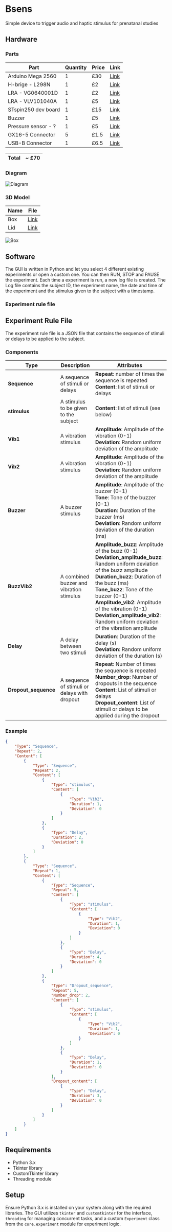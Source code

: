 # Bsens
Simple device to trigger audio and haptic stimulus for prenatanal studies

## Hardware

### Parts


| Part | Quantity | Price | Link |
| ---- | -------- | ----- | ---- |
| Arduino Mega 2560 | 1 | £30 | [Link](https://store.arduino.cc/arduino-mega-2560-rev3) |
| H-brige -  L298N | 1 | £2 | [Link](https://www.amazon.co.uk/Driver-H-Bridge-Stepper-Controller-Arduino/dp/B07YC1GFM3/ref=sr_1_6?crid=TGY74KFTE5R9&keywords=h+bridge&qid=1702907659&sprefix=h+br%2Caps%2C50&sr=8-6) |
| LRA - VG0640001D | 1 | £2 | [Link](https://www.digikey.co.uk/en/products/detail/vybronics-inc/VG0640001D/15220805) |
| LRA - VLV101040A | 1 | £5 | [Link](https://www.digikey.co.uk/en/products/detail/vybronics-inc/VLV101040A/12323590) |
| STspin250 dev board | 1 | £15 | [Link](https://www.mikroe.com/stspin250-click) |
| Buzzer | 1 | £5 | [Link](https://www.amazon.co.uk/dp/B096ZWCG7F?psc=1&ref=ppx_yo2ov_dt_b_product_details) |
| Pressure sensor - ? | 1 | £5 | [Link](https://?) |
| GX16-5 Connector | 5 | £1.5 | [Link](https://www.amazon.co.uk/gp/product/B07WPBXX57/ref=ppx_yo_dt_b_search_asin_title?ie=UTF8&psc=1) |
| USB-B Connector | 1 | £6.5 | [Link](https://www.amazon.co.uk/gp/product/B075FVGH8H/ref=ppx_yo_dt_b_search_asin_title?ie=UTF8&psc=1) |

| Total | ~ £70 |
| ----- | ---- |


### Diagram

![Diagram](docs/schematics.drawio.svg)

### 3D Model

| Name | File |
| ---- | ---- |
| Box | [Link](docs/box.stl) |
| Lid | [Link](docs/lid.stl) |

![Box](docs/render.png)

## Software

The GUI is written in Python and let you select 4 different existing experiments or open a custom one. 
You can then RUN, STOP and PAUSE the experiment. Each time a experiment is run, a new log file is created. 
The Log file contains the subject ID, the experiment name, the date and time of the experiment and the stimulus given to the subject with a timestamp.

### Experiment rule file
## Experiment Rule File

The experiment rule file is a JSON file that contains the sequence of stimuli or delays to be applied to the subject.

### Components

| Type | Description | Attributes |
| ---- | ----------- | ---------- |
| **Sequence** | A sequence of stimuli or delays | **Repeat**: number of times the sequence is repeated <br> **Content**: list of stimuli or delays |
| **stimulus** | A stimulus to be given to the subject | **Content**: list of stimuli (see below) |
| **Vib1** | A vibration stimulus | **Amplitude**: Amplitude of the vibration (0-1) <br> **Deviation**: Random uniform deviation of the amplitude |
| **Vib2** | A vibration stimulus | **Amplitude**: Amplitude of the vibration (0-1) <br> **Deviation**: Random uniform deviation of the amplitude |
| **Buzzer** | A buzzer stimulus | **Amplitude**: Amplitude of the buzzer (0-1) <br> **Tone**: Tone of the buzzer (0-1) <br> **Duration**: Duration of the buzzer (ms) <br> **Deviation**: Random uniform deviation of the duration (ms) |
| **BuzzVib2** | A combined buzzer and vibration stimulus | **Amplitude_buzz**: Amplitude of the buzz (0-1) <br> **Deviation_amplitude_buzz**: Random uniform deviation of the buzz amplitude <br> **Duration_buzz**: Duration of the buzz (ms) <br> **Tone_buzz**: Tone of the buzzer (0-1) <br> **Amplitude_vib2**: Amplitude of the vibration (0-1) <br> **Deviation_amplitude_vib2**: Random uniform deviation of the vibration amplitude |
| **Delay** | A delay between two stimuli | **Duration**: Duration of the delay (s) <br> **Deviation**: Random uniform deviation of the duration (s) |
| **Dropout_sequence** | A sequence of stimuli or delays with dropout | **Repeat**: Number of times the sequence is repeated <br> **Number_drop**: Number of dropouts in the sequence <br> **Content**: List of stimuli or delays <br> **Dropout_content**: List of stimuli or delays to be applied during the dropout |

### Example

```json
{
    "Type": "Sequence",
    "Repeat": 2,
    "Content": [
        {
            "Type": "Sequence",
            "Repeat": 2,
            "Content": [
                {
                    "Type": "stimulus",
                    "Content": [
                        {
                            "Type": "Vib2",
                            "Duration": 1,
                            "Deviation": 0
                        }
                    ]
                },
                {
                    "Type": "Delay",
                    "Duration": 2,
                    "Deviation": 0
                }
            ]
        },
        {
            "Type": "Sequence",
            "Repeat": 1,
            "Content": [
                {
                    "Type": "Sequence",
                    "Repeat": 5,
                    "Content": [
                        {
                            "Type": "stimulus",
                            "Content": [
                                {
                                    "Type": "Vib2",
                                    "Duration": 1,
                                    "Deviation": 0
                                }
                            ]
                        },
                        {
                            "Type": "Delay",
                            "Duration": 4,
                            "Deviation": 0
                        }
                    ]
                },
                {
                    "Type": "Dropout_sequence",
                    "Repeat": 5,
                    "Number_drop": 2,
                    "Content": [
                        {
                            "Type": "stimulus",
                            "Content": [
                                {
                                    "Type": "Vib2",
                                    "Duration": 1,
                                    "Deviation": 0
                                }
                            ]
                        },
                        {
                            "Type": "Delay",
                            "Duration": 1,
                            "Deviation": 0
                        }
                    ],
                    "Dropout_content": [
                        {
                            "Type": "Delay",
                            "Duration": 3,
                            "Deviation": 0
                        }
                    ]
                }
            ]
        }
    ]
}
```

## Requirements

- Python 3.x
- Tkinter library
- CustomTkinter library
- Threading module

## Setup

Ensure Python 3.x is installed on your system along with the required libraries. The GUI utilizes `tkinter` and `customtkinter` for the interface, `threading` for managing concurrent tasks, and a custom `Experiment` class from the `core.experiment` module for experiment logic.

